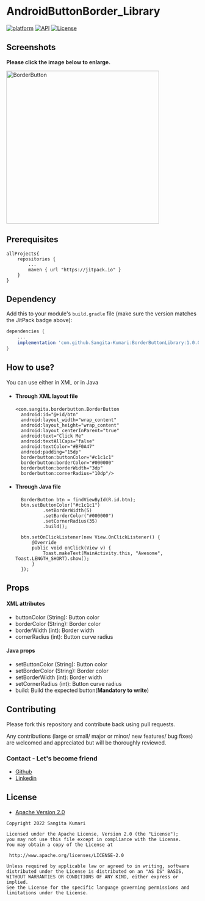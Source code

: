 # AndroidButtonBorder_Library
[![platform](https://img.shields.io/badge/platform-android-green)](https://www.android.com)
[![API](https://img.shields.io/badge/API-19%2B-brightgreen.svg?style=plastic)](https://android-arsenal.com/api?level=19)
[![License](https://img.shields.io/badge/license-Apache%202-4EB1BA.svg?style=flat-square)](https://www.apache.org/licenses/LICENSE-2.0.html)




## Screenshots

**Please click the image below to enlarge.**


<a href="https://user-images.githubusercontent.com/66129261/83500056-e7aeb100-a4db-11ea-81de-a80cefa590db.png">
<img src="https://user-images.githubusercontent.com/66129261/83500056-e7aeb100-a4db-11ea-81de-a80cefa590db.png"
title="BorderButton" height=400/></a>



## Prerequisites

```
allProjects{
	repositories {
		...
		maven { url "https://jitpack.io" }
	}
}
```


## Dependency

Add this to your module's `build.gradle` file (make sure the version matches the JitPack badge above):

```gradle
dependencies {
	...
	implementation 'com.github.Sangita-Kumari:BorderButtonLibrary:1.0.0'
}
```

## How to use?

You can use either in XML or in Java

- #### Through XML layout file

      <com.sangita.borderbutton.BorderButton
        android:id="@+id/btn"
        android:layout_width="wrap_content"
        android:layout_height="wrap_content"
        android:layout_centerInParent="true"
        android:text="Click Me"
        android:textAllCaps="false"
        android:textColor="#BF0A47"
        android:padding="15dp"
        borderbutton:buttonColor="#c1c1c1"
        borderbutton:borderColor="#000000"
        borderbutton:borderWidth="3dp"
        borderbutton:cornerRadius="10dp"/>
       
		
- #### Through Java file

        BorderButton btn = findViewById(R.id.btn);
        btn.setButtonColor("#c1c1c1")
                .setBorderWidth(5)
                .setBorderColor("#000000")
                .setCornerRadius(35)
                .build();

        btn.setOnClickListener(new View.OnClickListener() {
            @Override
            public void onClick(View v) {
                Toast.makeText(MainActivity.this, "Awesome", Toast.LENGTH_SHORT).show();
            }
        });
		   

## Props

#### XML attributes
- buttonColor (String):    Button color
- borderColor (String):    Border color
- borderWidth (int):    Border width
- cornerRadius (int):    Button curve radius

#### Java props
- setButtonColor (String):   Button color
- setBorderColor (String):   Border color
- setBorderWidth (int):    Border width
- setCornerRadius (int):    Button curve radius
- build:    Build the expected button(**Mandatory to write**)




## Contributing

Please fork this repository and contribute back using pull requests.

Any contributions (large or small/ major or minor/ new features/ bug fixes) are welcomed and appreciated
but will be thoroughly reviewed.

### Contact - Let's become friend

- [Github](https://github.com/Sangita-Kumari)
- [Linkedin](https://www.linkedin.com/in/sangita-kumari-130a7a226/)


## License

* [Apache Version 2.0](http://www.apache.org/licenses/LICENSE-2.0.html)

```
Copyright 2022 Sangita Kumari

Licensed under the Apache License, Version 2.0 (the "License");
you may not use this file except in compliance with the License.
You may obtain a copy of the License at

 http://www.apache.org/licenses/LICENSE-2.0

Unless required by applicable law or agreed to in writing, software
distributed under the License is distributed on an "AS IS" BASIS,
WITHOUT WARRANTIES OR CONDITIONS OF ANY KIND, either express or implied.
See the License for the specific language governing permissions and
limitations under the License.

```
